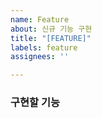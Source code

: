```yaml
---
name: Feature
about: 신규 기능 구현
title: "[FEATURE]"
labels: feature
assignees: ''

---
```


### 구현할 기능
